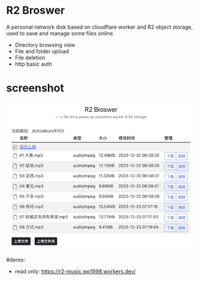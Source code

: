 # R2 Broswer
A personal network disk based on cloudflare worker and R2 object storage, used to save and manage some files online
- Directory browsing view
- File and folder upload
- File deletion
- http basic auth

# screenshot
![浏览界面截图](screenshot01.png)

#demo: 
- read only: https://r2-music.wp1998.workers.dev/